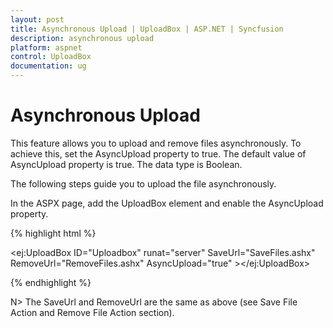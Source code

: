 ```yaml
---
layout: post
title: Asynchronous Upload | UploadBox | ASP.NET | Syncfusion
description: asynchronous upload
platform: aspnet
control: UploadBox
documentation: ug
---
```


# Asynchronous Upload

This feature allows you to upload and remove files asynchronously. To achieve this, set the AsyncUpload property to true. The default value of AsyncUpload property is true. The data type is Boolean.

The following steps guide you to upload the file asynchronously.

 In the ASPX page, add the UploadBox element and enable the AsyncUpload property.

{% highlight html %}

<ej:UploadBox ID="Uploadbox" runat="server" SaveUrl="SaveFiles.ashx" RemoveUrl="RemoveFiles.ashx" AsyncUpload="true" ></ej:UploadBox>

{% endhighlight %}

N> The SaveUrl and RemoveUrl are the same as above (see Save File Action and Remove File Action section).

